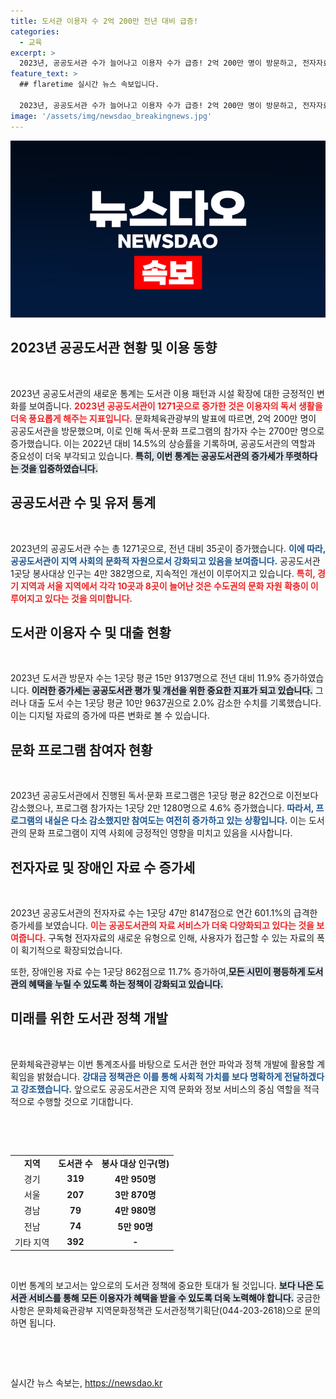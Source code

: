 ```yaml
---
title: 도서관 이용자 수 2억 200만 전년 대비 급증!
categories:
  - 교육
excerpt: >
  2023년, 공공도서관 수가 늘어나고 이용자 수가 급증! 2억 200만 명이 방문하고, 전자자료는 601.1% 증가. 독서문화의 중심으로 자리매김한 도서관의 변화가 궁금하다면 클릭하세요!
feature_text: >
  ## flaretime 실시간 뉴스 속보입니다.

  2023년, 공공도서관 수가 늘어나고 이용자 수가 급증! 2억 200만 명이 방문하고, 전자자료는 601.1% 증가. 독서문화의 중심으로 자리매김한 도서관의 변화가 궁금하다면 클릭하세요!
image: '/assets/img/newsdao_breakingnews.jpg'
---
```


<p><img src="/assets/img/newsdao_breakingnews.jpg" alt="flaretime 속보" /></p>

<h2 data-ke-size="size26">2023년 공공도서관 현황 및 이용 동향</h2>

<p data-ke-size="size16">&nbsp;</p>

<p>2023년 공공도서관의 새로운 통계는 도서관 이용 패턴과 시설 확장에 대한 긍정적인 변화를 보여줍니다. <b><span style="color: #ee2323;">2023년 공공도서관이 1271곳으로 증가한 것은 이용자의 독서 생활을 더욱 풍요롭게 해주는 지표입니다.</span></b> 문화체육관광부의 발표에 따르면, 2억 200만 명이 공공도서관을 방문했으며, 이로 인해 독서·문화 프로그램의 참가자 수는 2700만 명으로 증가했습니다. 이는 2022년 대비 14.5%의 상승률을 기록하며, 공공도서관의 역할과 중요성이 더욱 부각되고 있습니다. <b><span style="background-color: #21538527;">특히, 이번 통계는 공공도서관의 증가세가 뚜렷하다는 것을 입증하였습니다.</span></b></p>

<h2 data-ke-size="size26">공공도서관 수 및 유저 통계</h2>

<p data-ke-size="size16">&nbsp;</p>

<p>2023년의 공공도서관 수는 총 1271곳으로, 전년 대비 35곳이 증가했습니다. <b><span style="color: #1a5490;">이에 따라, 공공도서관이 지역 사회의 문화적 자원으로서 강화되고 있음을 보여줍니다.</span></b> 공공도서관 1곳당 봉사대상 인구는 4만 382명으로, 지속적인 개선이 이루어지고 있습니다.  <b><span style="color: #ee2323;">특히, 경기 지역과 서울 지역에서 각각 10곳과 8곳이 늘어난 것은 수도권의 문화 자원 확충이 이루어지고 있다는 것을 의미합니다.</span></b></p>

<h2 data-ke-size="size26">도서관 이용자 수 및 대출 현황</h2>

<p data-ke-size="size16">&nbsp;</p>

<p>2023년 도서관 방문자 수는 1곳당 평균 15만 9137명으로 전년 대비 11.9% 증가하였습니다. <b><span style="background-color: #21538527;">이러한 증가세는 공공도서관 평가 및 개선을 위한 중요한 지표가 되고 있습니다.</span></b> 그러나 대출 도서 수는 1곳당 평균 10만 9637권으로 2.0% 감소한 수치를 기록했습니다. 이는 디지털 자료의 증가에 따른 변화로 볼 수 있습니다.</p>

<h2 data-ke-size="size26">문화 프로그램 참여자 현황</h2>

<p data-ke-size="size16">&nbsp;</p>

<p>2023년 공공도서관에서 진행된 독서·문화 프로그램은 1곳당 평균 82건으로 이전보다 감소했으나, 프로그램 참가자는 1곳당 2만 1280명으로 4.6% 증가했습니다. <b><span style="color: #1a5490;">따라서, 프로그램의 내실은 다소 감소했지만 참여도는 여전히 증가하고 있는 상황입니다.</span></b> 이는 도서관의 문화 프로그램이 지역 사회에 긍정적인 영향을 미치고 있음을 시사합니다.</p>

<h2 data-ke-size="size26">전자자료 및 장애인 자료 수 증가세</h2>

<p data-ke-size="size16">&nbsp;</p>

<p>2023년 공공도서관의 전자자료 수는 1곳당 47만 8147점으로 연간 601.1%의 급격한 증가세를 보였습니다. <b><span style="color: #ee2323;">이는 공공도서관의 자료 서비스가 더욱 다양화되고 있다는 것을 보여줍니다.</span></b> 구독형 전자자료의 새로운 유형으로 인해, 사용자가 접근할 수 있는 자료의 폭이 획기적으로 확장되었습니다.</p>

<p>또한, 장애인용 자료 수는 1곳당 862점으로 11.7% 증가하여,<b><span style="background-color: #21538527;">모든 시민이 평등하게 도서관의 혜택을 누릴 수 있도록 하는 정책이 강화되고 있습니다.</span></b></p>

<h2 data-ke-size="size26">미래를 위한 도서관 정책 개발</h2>

<p data-ke-size="size16">&nbsp;</p>

<p>문화체육관광부는 이번 통계조사를 바탕으로 도서관 현안 파악과 정책 개발에 활용할 계획임을 밝혔습니다. <b><span style="color: #1a5490;">강대금 정책관은 이를 통해 사회적 가치를 보다 명확하게 전달하겠다고 강조했습니다.</span></b> 앞으로도 공공도서관은 지역 문화와 정보 서비스의 중심 역할을 적극적으로 수행할 것으로 기대합니다.</p>

<p data-ke-size="size16">&nbsp;</p>

<p data-ke-size="size16">&nbsp;</p>

<table style="width: 100%; border-collapse: collapse;">
<tr>
<td style="text-align: center; height: 17px;"><b>지역</b></td>
<td style="text-align: center; height: 17px;"><b>도서관 수</b></td>
<td style="text-align: center; height: 17px;"><b>봉사 대상 인구(명)</b></td>
</tr>
<tr>
<td style="text-align: center; height: 17px;">경기</td>
<td style="text-align: center; height: 17px;"><b>319</b></td>
<td style="text-align: center; height: 17px;"><b>4만 950명</b></td>
</tr>
<tr>
<td style="text-align: center; height: 17px;">서울</td>
<td style="text-align: center; height: 17px;"><b>207</b></td>
<td style="text-align: center; height: 17px;"><b>3만 870명</b></td>
</tr>
<tr>
<td style="text-align: center; height: 17px;">경남</td>
<td style="text-align: center; height: 17px;"><b>79</b></td>
<td style="text-align: center; height: 17px;"><b>4만 980명</b></td>
</tr>
<tr>
<td style="text-align: center; height: 17px;">전남</td>
<td style="text-align: center; height: 17px;"><b>74</b></td>
<td style="text-align: center; height: 17px;"><b>5만 90명</b></td>
</tr>
<tr>
<td style="text-align: center; height: 17px;">기타 지역</td>
<td style="text-align: center; height: 17px;"><b>392</b></td>
<td style="text-align: center; height: 17px;"><b>-</b></td>
</tr>
</table>

<p data-ke-size="size16">&nbsp;</p>

<p>이번 통계의 보고서는 앞으로의 도서관 정책에 중요한 토대가 될 것입니다. <b><span style="background-color: #21538527;">보다 나은 도서관 서비스를 통해 모든 이용자가 혜택을 받을 수 있도록 더욱 노력해야 합니다.</span></b> 궁금한 사항은 문화체육관광부 지역문화정책관 도서관정책기획단(044-203-2618)으로 문의하면 됩니다.</p>

<p data-ke-size="size16">&nbsp;</p>

<p data-ke-size="size16">&nbsp;</p>
실시간 뉴스 속보는, <a href="https://newsdao.kr" rel="dofollow">https://newsdao.kr</a>


